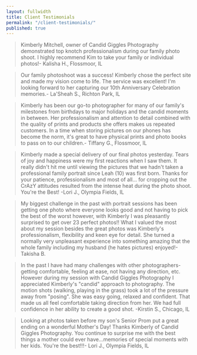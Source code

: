 ```yaml
---
layout: fullwidth
title: Client Testimonials
permalink: "/client-testimonials/"
published: true
---
```


> Kimberly Mitchell, owner of Candid Giggles Photography demonstrated top knotch professionalism during our family photo shoot. I highly recommend Kim to take your family or individual photos!- Kalisha H., Flossmoor, IL

> Our family photoshoot was a success! Kimberly chose the perfect site and made my vision come to life. The service was excellent! I'm looking forward to her capturing our 10th Anniversary Celebration memories.- La'Sheah S., Richton Park, IL 

> Kimberly has been our go-to photographer for many of our family's milestones from birthdays to major holidays and the candid moments in between. Her professionalism and attention to detail combined with the quality of prints and products she offers makes us repeated customers. In a time when storing pictures on our phones has become the norm, it's great to have physical prints and photo books to pass on to our children.- Tiffany G., Flossmoor, IL  

> Kimberly made a special delivery of our final photos yesterday. Tears of joy and happiness were my first reactions when I saw them. It really didn't hit me until viewing the pictures that we hadn't taken a professional family portrait since Leah (10) was first born. Thanks for your patience, professionalism and most of all... for cropping out the CrAzY attitudes resulted from the intense heat during the photo shoot. 
You're the Best! -Lori J., Olympia Fields, IL

> My biggest challenge in the past with portrait sessions has been getting one photo where everyone looks good and not having to pick the best of the worst however, with Kimberly I was pleasantly surprised to get over 23 perfect photos!! What I valued the most about my session besides the great photos was Kimberly's professionalism, flexibility and keen eye for detail. She turned a normally very unpleasant experience into something amazing that the whole family including my husband (he hates pictures) enjoyed!- Takisha B. 

> In the past I have had many challenges with other photographers- getting comfortable, feeling at ease, not having any direction, etc. However during my session with Candid Giggles Photography I appreciated Kimberly's "candid" approach to photography. The motion shots (walking, playing in the grass) took a lot of the pressure away from "posing". She was easy going, relaxed and confident. That made us all feel comfortable taking direction from her. We had full confidence in her ability to create a good shot. -Kirstin S., Chicago, IL

> Looking at photos taken before my son's Senior Prom put a great ending on a wonderful Mother's Day! Thanks Kimberly of Candid Giggles Photography. You continue to surprise me with the best things a mother could ever have...memories of special moments with her kids. You're the best!!!- Lori J., Olympia Fields, IL
